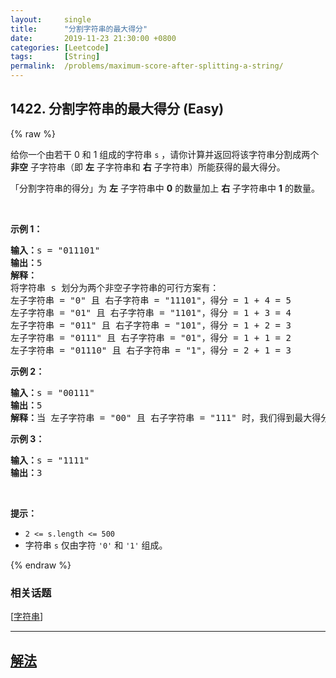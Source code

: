 ```yaml
---
layout:     single
title:      "分割字符串的最大得分"
date:       2019-11-23 21:30:00 +0800
categories: [Leetcode]
tags:       [String]
permalink:  /problems/maximum-score-after-splitting-a-string/
---
```


## 1422. 分割字符串的最大得分 (Easy)

{% raw %}

<p>给你一个由若干 0 和 1 组成的字符串 <code>s</code> ，请你计算并返回将该字符串分割成两个 <strong>非空</strong> 子字符串（即&nbsp;<strong>左</strong> 子字符串和 <strong>右</strong> 子字符串）所能获得的最大得分。</p>

<p>「分割字符串的得分」为 <strong>左</strong> 子字符串中 <strong>0</strong> 的数量加上 <strong>右</strong> 子字符串中 <strong>1</strong> 的数量。</p>

<p>&nbsp;</p>

<p><strong>示例 1：</strong></p>

<pre><strong>输入：</strong>s = &quot;011101&quot;
<strong>输出：</strong>5 
<strong>解释：</strong>
将字符串 s 划分为两个非空子字符串的可行方案有：
左子字符串 = &quot;0&quot; 且 右子字符串 = &quot;11101&quot;，得分 = 1 + 4 = 5 
左子字符串 = &quot;01&quot; 且 右子字符串 = &quot;1101&quot;，得分 = 1 + 3 = 4 
左子字符串 = &quot;011&quot; 且 右子字符串 = &quot;101&quot;，得分 = 1 + 2 = 3 
左子字符串 = &quot;0111&quot; 且 右子字符串 = &quot;01&quot;，得分 = 1 + 1 = 2 
左子字符串 = &quot;01110&quot; 且 右子字符串 = &quot;1&quot;，得分 = 2 + 1 = 3
</pre>

<p><strong>示例 2：</strong></p>

<pre><strong>输入：</strong>s = &quot;00111&quot;
<strong>输出：</strong>5
<strong>解释：</strong>当 左子字符串 = &quot;00&quot; 且 右子字符串 = &quot;111&quot; 时，我们得到最大得分 = 2 + 3 = 5
</pre>

<p><strong>示例 3：</strong></p>

<pre><strong>输入：</strong>s = &quot;1111&quot;
<strong>输出：</strong>3
</pre>

<p>&nbsp;</p>

<p><strong>提示：</strong></p>

<ul>
	<li><code>2 &lt;= s.length &lt;= 500</code></li>
	<li>字符串 <code>s</code> 仅由字符 <code>&#39;0&#39;</code> 和 <code>&#39;1&#39;</code> 组成。</li>
</ul>

{% endraw %}

### 相关话题
  [[字符串](https://github.com/awesee/leetcode/tree/main/tag/string/README.md)]

---

## [解法](https://github.com/awesee/leetcode/tree/main/problems/maximum-score-after-splitting-a-string)
